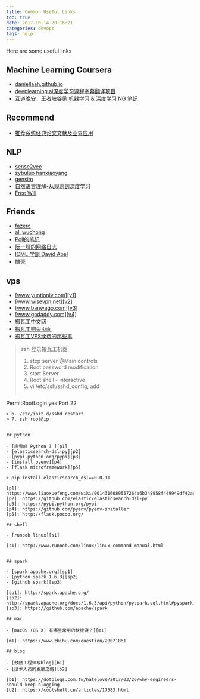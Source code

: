 ```yaml
---
title: Common Useful Links
toc: true
date: 2017-10-14 20:16:21
categories: devops
tags: help
---
```


Here are some useful links

<!-- more -->

## Machine Learning Coursera

- [daniellaah.github.io][r1]
- [deeplearning.ai深度学习课程字幕翻译项目][r2]
- [互道晚安，王者峡谷见 机器学习 & 深度学习 NG 笔记][r3]

[r1]: http://daniellaah.github.io/
[r2]: https://www.ctolib.com/Yukong-Deeplearning-ai-Solutions.html
[r3]: https://www.cnblogs.com/marsggbo/

## Recommend

- [推荐系统经典论文文献及业界应用][recom1]

[recom1]: https://blog.csdn.net/bvl10101111/article/details/78822739

## NLP

- [sense2vec][n1]
- [zybuluo hanxiaoyang][n2]
- [gensim][n3]
- [自然语言理解-从规则到深度学习][n4]
- [Free Will][n5]

[n1]: https://github.com/explosion/sense2vec
[n2]: https://www.zybuluo.com/hanxiaoyang/note/472184
[n3]: https://radimrehurek.com/gensim/
[n4]: https://yq.aliyun.com/articles/158691
[n5]: https://plushunter.github.io/

## Friends

- [fazero][f1]
- [ali wuchong][f2]
- [Poll的笔记][f3]
- [阮一峰的网络日志][f4]
- [ICML 学霸 David Abel][f5]
- [酷壳][f6]

[f1]: https://blog.fazero.me/
[f2]: http://wuchong.me/
[f3]: http://www.cnblogs.com/maybe2030/
[f4]: http://www.ruanyifeng.com/blog/
[f5]: https://david-abel.github.io/
[f6]: https://coolshell.cn

## vps

- [www.yuntionly.com][v1]
- [www.wisevpn.net][v2]
- [www.banwago.com][v3]
- [www.godaddy.com][v4]
- [搬瓦工中文网][v5]
- [搬瓦工购买页面][v6]
- [搬瓦工VPS续费的那些事][v7]

[v1]: https://www.yuntionly.com/
[v2]: https://www.wisevpn.net/
[v3]: https://www.banwago.com/797.html
[v4]: https://www.godaddy.com/
[v5]: https://www.cnbanwagong.com/4.html
[v6]: https://bwh1.net/
[v7]: http://ulis.me/archives/5909

> ssh 登录搬瓦工机器
> 
> 1. stop server @Main controls
> 2. Root password modification
> 3. start Server
> 4. Root shell - interactive
> 5. vi /etc/ssh/sshd_config, add 
> ```
  PermitRootLogin yes
  Port 22
  ```
> 6. /etc/init.d/sshd restart
> 7. ssh root@ip


## python

- [廖雪峰 Python 3 ][p1]
- [elasticsearch-dsl-py][p2]
- [pypi.python.org/pypi][p3]
- [install pyenv][p4]
- [flask microframework][p5]

> pip install elasticsearch_dsl==0.0.11

[p1]: https://www.liaoxuefeng.com/wiki/0014316089557264a6b348958f449949df42a6d3a2e542c000
[p2]: https://github.com/elastic/elasticsearch-dsl-py
[p3]: https://pypi.python.org/pypi
[p4]: https://github.com/pyenv/pyenv-installer
[p5]: http://flask.pocoo.org/

## shell

- [runoob linux][s1]

[s1]: http://www.runoob.com/linux/linux-command-manual.html


## spark

- [spark.apache.org][sp1]
- [python spark 1.6.3][sp2]
- [github spark][sp3]

[sp1]: http://spark.apache.org/
[sp2]: http://spark.apache.org/docs/1.6.3/api/python/pyspark.sql.html#pyspark.sql.DataFrame
[sp3]: https://github.com/apache/spark

## mac

- [macOS (OS X) 有哪些常用的快捷键？][m1]

[m1]: https://www.zhihu.com/question/20021861

## blog

- [鼓励工程师写blog][b1]
- [技术人员的发展之路][b2]

[b1]: https://dotblogs.com.tw/hatelove/2017/03/26/why-engineers-should-keep-blogging
[b2]: https://coolshell.cn/articles/17583.html






